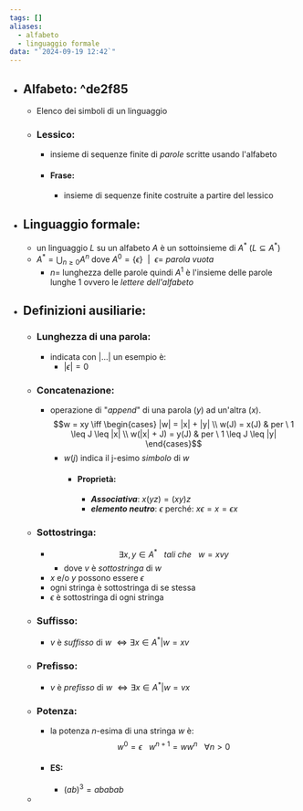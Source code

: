 ```yaml
---
tags: []
aliases:
  - alfabeto
  - linguaggio formale
data: "`2024-09-19 12:42`"
---
```

- ## Alfabeto: ^de2f85
	- Elenco dei simboli di un linguaggio
	- ### Lessico:
		- insieme di sequenze finite di _parole_ scritte usando l'alfabeto
		- #### Frase: 
			- insieme di sequenze finite costruite a partire del lessico 
- ## Linguaggio formale:
	- un linguaggio $L$ su un alfabeto $A$ è un sottoinsieme di $A^{*}$ $(L\subseteq A^{*})$ 
	- $A^{*}=\bigcup_{n\geq0} A^n$  dove $A^{0}=\{\epsilon\} \ \ |\ \ \epsilon=$ _parola vuota_
		- $n$= lunghezza delle parole quindi $A^{1}$ è l'insieme delle parole lunghe 1 ovvero le _lettere dell'alfabeto_
- ## Definizioni ausiliarie:
	- ### Lunghezza di una parola:
		- indicata con $|...|$ un esempio è:
			- $|\epsilon|=0$ 
	- ### Concatenazione:
		- operazione di "_append_" di una parola $(y)$ ad un'altra $(x)$.$$w = xy \iff \begin{cases} |w| = |x| + |y| \\ w(J) = x(J) & per \ 1 \leq J \leq |x| \\ w(|x| + J) = y(J) & per \ 1 \leq J \leq |y| \end{cases}$$
			- $w(j)$ indica il j-esimo _simbolo_ di $w$
				- #### Proprietà:
					- ___Associativa___: $x(yz)=(xy)z$
					- ___elemento neutro___: $\epsilon$ perché: $x \epsilon=x=\epsilon x$ 
	- ### Sottostringa:
		- $$\exists x, y \in A^{*} \ \ \ tali \ che \ \ \ w = xvy$$
			- dove $v$ è _sottostringa_ di $w$
		- $x$ e/o $y$ possono essere $\epsilon$
		- ogni stringa è sottostringa di se stessa
		- $\epsilon$ è sottostringa di ogni stringa
	- ### Suffisso:
		- $v$ è _suffisso_ di $w$ $\iff \exists x \in A^{*} \vert w = xv$ 
	- ### Prefisso:
		- $v$ è _prefisso_ di $w$ $\iff \exists x \in A^{*} \vert w = vx$  
	- ### Potenza:
		- la potenza $n$-esima di una stringa $w$ è: $$w^{0}=\epsilon \ \ \ w^{n+1}=ww^{n} \ \ \ \forall n >0$$
		- #### ES:
			- $(ab)^{3}=ababab$
	- 